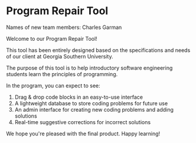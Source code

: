 # Program Repair Tool

Names of new team members: Charles Garman

Welcome to our Program Repair Tool!

This tool has been entirely designed based on the specifications and needs of our client at Georgia Southern University.

The purpose of this tool is to help introductory software engineering students learn the principles of programming.

In the program, you can expect to see:
  1. Drag & drop code blocks in an easy-to-use interface
  2. A lightweight database to store coding problems for future use
  3. An admin interface for creating new coding problems and adding solutions
  4. Real-time suggestive corrections for incorrect solutions

We hope you're pleased with the final product. Happy learning!
